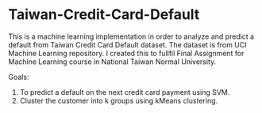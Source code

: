 # Taiwan-Credit-Card-Default

This is a machine learning implementation in order to analyze and predict a default from Taiwan Credit Card Default dataset.
The dataset is from UCI Machine Learning repository.
I created this to fullfil Final Assignment for Machine Learning course in National Taiwan Normal University. 

Goals:
1. To predict a default on the next credit card payment using SVM.
2. Cluster the customer into k groups using kMeans clustering.


